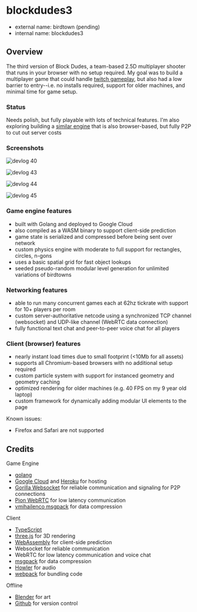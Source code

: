 # blockdudes3

 * external name: birdtown (pending)
 * internal name: blockdudes3

## Overview

The third version of Block Dudes, a team-based 2.5D multiplayer shooter that runs in your browser with no setup required. My goal was to build a multiplayer game that could handle [twitch gameplay](https://en.wikipedia.org/wiki/Twitch_gameplay), but also had a low barrier to entry--i.e. no installs required, support for older machines, and minimal time for game setup.

### Status

Needs polish, but fully playable with lots of technical features. I'm also exploring building a [similar engine](https://github.com/bchoi12/birdtown) that is also browser-based, but fully P2P to cut out server costs

### Screenshots

![devlog 40](https://raw.githubusercontent.com/bchoi12/blockdudes3/master/screenshots/devlog40.png)

![devlog 43](https://raw.githubusercontent.com/bchoi12/blockdudes3/master/screenshots/devlog43.png)

![devlog 44](https://raw.githubusercontent.com/bchoi12/blockdudes3/master/screenshots/devlog44.png)

![devlog 45](https://raw.githubusercontent.com/bchoi12/blockdudes3/master/screenshots/devlog45.png)

### Game engine features
 * built with Golang and deployed to Google Cloud
 * also compiled as a WASM binary to support client-side prediction
 * game state is serialized and compressed before being sent over network
 * custom physics engine with moderate to full support for rectangles, circles, n-gons
 * uses a basic spatial grid for fast object lookups
 * seeded pseudo-random modular level generation for unlimited variations of birdtowns

### Networking features
 * able to run many concurrent games each at 62hz tickrate with support for 10+ players per room
 * custom server-authoritative netcode using a synchronized TCP channel (websocket) and UDP-like channel (WebRTC data connection)
 * fully functional text chat and peer-to-peer voice chat for all players

### Client (browser) features
 * nearly instant load times due to small footprint (<10Mb for all assets)
 * supports all Chromium-based browsers with no additional setup required
 * custom particle system with support for instanced geometry and geometry caching
 * optimized rendering for older machines (e.g. 40 FPS on my 9 year old laptop)
 * custom framework for dynamically adding modular UI elements to the page

Known issues:
 * Firefox and Safari are not supported

## Credits

Game Engine
 * [golang](https://go.dev/)
 * [Google Cloud](https://cloud.google.com/) and [Heroku](https://www.heroku.com/) for hosting
 * [Gorilla Websocket](https://github.com/gorilla/websocket) for reliable communication and signaling for P2P connections
 * [Pion WebRTC](https://github.com/pion/webrtc) for low latency communication
 * [vmihailenco msgpack](github.com/vmihailenco/msgpack/v5) for data compression

Client
 * [TypeScript](https://www.typescriptlang.org/)
 * [three.js](https://threejs.org/) for 3D rendering
 * [WebAssembly](https://webassembly.org/) for client-side prediction
 * Websocket for reliable communication
 * WebRTC for low latency communication and voice chat
 * [msgpack](https://msgpack.org/) for data compression
 * [Howler](https://howlerjs.com/) for audio
 * [webpack](https://webpack.js.org/) for bundling code

 Offline
 * [Blender](https://www.blender.org/) for art
 * [Github](https://github.com/) for version control